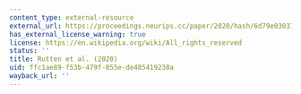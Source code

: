 ```yaml
---
content_type: external-resource
external_url: https://proceedings.neurips.cc/paper/2020/hash/6d79e030371e47e6231337805a7a2685-Abstract.html
has_external_license_warning: true
license: https://en.wikipedia.org/wiki/All_rights_reserved
status: ''
title: Rutten et al. (2020)
uid: ffc1ae89-f53b-479f-855e-de485419238a
wayback_url: ''
---
```

